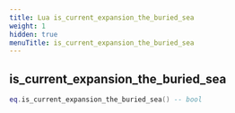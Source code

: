 ```yaml
---
title: Lua is_current_expansion_the_buried_sea
weight: 1
hidden: true
menuTitle: is_current_expansion_the_buried_sea
---
```

## is_current_expansion_the_buried_sea
```lua
eq.is_current_expansion_the_buried_sea() -- bool
```